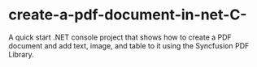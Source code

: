 # create-a-pdf-document-in-net-C-
A quick start .NET console project that shows how to create a PDF document and add text, image, and table to it using the Syncfusion PDF Library.
